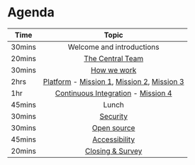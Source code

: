 # Agenda

| Time          | Topic         |  
| ------------- |:-------------:|
| 30mins | Welcome and introductions |
| 20mins | [The Central Team](#/central-team-central-team) |
| 30mins | [How we work](#/how-we-work-how-we-work) |
| 2hrs | [Platform](#/hod-platform-and-technologies-hod-platform-and-technologies) - [Mission 1](#/hod-platform-and-technologies-mission-1-docker), [Mission 2](#/hod-platform-and-technologies-mission-2-deployment), [Mission 3](#/hod-platform-and-technologies-mission-3-secrets) |
| 1hr | [Continuous Integration](#/continuous-integration-ci) - [Mission 4](#/continuous-integration-mission-4-drone)|
| 45mins | Lunch |
| 30mins | [Security](#/securing-applications-security) | 
| 30mins | [Open source](#/open-sourcing-open-sourcing) | 
| 45mins | [Accessibility](#/accessibility-accessibility) |
| 20mins | [Closing & Survey](#/thanks) |